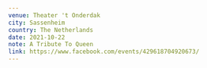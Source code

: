 ```yaml
---
venue: Theater 't Onderdak
city: Sassenheim
country: The Netherlands
date: 2021-10-22
note: A Tribute To Queen
link: https://www.facebook.com/events/429618704920673/
---
```

